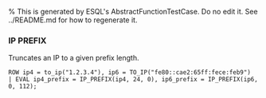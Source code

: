 % This is generated by ESQL's AbstractFunctionTestCase. Do no edit it. See ../README.md for how to regenerate it.

### IP PREFIX
Truncates an IP to a given prefix length.

```esql
ROW ip4 = to_ip("1.2.3.4"), ip6 = TO_IP("fe80::cae2:65ff:fece:feb9")
| EVAL ip4_prefix = IP_PREFIX(ip4, 24, 0), ip6_prefix = IP_PREFIX(ip6, 0, 112);
```
